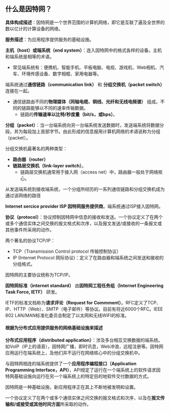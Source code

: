 ## 什么是因特网？
**具体构成描述**：因特网是一个世界范围的计算机网络，即它是互联了遍及全世界的数以亿计的计算设备的网络。

**服务描述**：为应用程序提供服务的基础设施。

**主机（host）或端系统（end system）**：连入因特网中的格式各样的设备。主机和端系统是相等的术语。
- 常见端系统有：便携机、智能手机、平板电脑、电视、游戏机、Web相机、汽车、环境传感设备、数字相框、家用电器等。

端系统通过**通信链路（communication link）** 和 **分组交换机（packet switch）** 连接在一起。

- 通信链路由不同的**物理媒体（同轴电缆、铜线、光纤和无线电频谱）** 组成。不同的链路能够以不同的速率传输数据。
    - 链路的**传输速率以比特/秒度量（bit/s，或bps）**。

**分组（packet）**：当一台端系统向另一台端系统发送数据时，发送端系统将数据分段，并为每段加上首部字节。由此形成的信息报用计算机网络的术语说称为分组（packet）。

分组交换机最著名的两种类型：
- **路由器（router）**
- **链路层交换机（link-layer switch）**。
    - 链路层交换机通常用于接入网（access net）中，路由器一般处于网络核心。

从发送端系统到接收端系统，一个分组所经历的一系列通信链路和分组交换机成为通过该网络的路径

**Internet sercice provider ISP 因特网服务提供商**。端系统通过ISP接入因特网。

**协议（protocol）**：协议控制因特网中信息的接收和发送。一个协议定义了在两个或多个通信实体之间交换的报文格式和次序，以及报文发送/或接收的一条报文或其他事件所采用的动作。

两个著名的协议TCP/IP：

- TCP（Transmission Control protocol 传输控制协议）
- IP (Internet Protocol 网际协议)：定义了在路由器和端系统之间发送和接收的分组格式。

因特网的主要协议统称为TCP/IP。

**因特网标准（internet standard）** 由**因特网工程任务组（Internet Engineering Task Force, IETF）** 研发。

IETF的标准文档称为**请求评论（Request for Commment）**。RFC定义了TCP、IP、HTTP（Web）、SMTP（电子邮件）等协议。目前有将近6000个RFC。IEEE 802 LAN/MAN标准化委员会制定了以太网和无线WIFI的标准。


#### 根据为分布式应用提供服务的网络基础设施来描述

**分布式应用程序（distributed application）**：涉及多台相互交换数据的端系统。如VoIP（IP上的语音），因特网广播，即时讯息，Web冲浪，远程注册等。因特网应用运行在端系统上，及他们并不运行在网络核心中的分组交换机中。

与因特网相连的端系统提供了一个**应用程序编程接口（Application Programming Interface，API）**，API规定了运行在一个端系统上的软件请求因特网基础设施向运行在另一个端系统上的特定目的地软件交付数据的方式。

因特网是一种基础设施，新应用程序正在其上不断地被发明和设置。

一个协议定义了在两个或多个通信实体之间交换的报文格式和次序，以及在**报文传输和/或接受或其他时间方面**所采取的动作。


